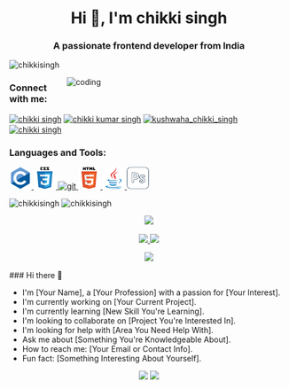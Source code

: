  <h1 align="center">Hi 👋, I'm chikki singh</h1>
<h3 align="center">A passionate frontend developer from India</h3>

<p align="left"> <img src="https://komarev.com/ghpvc/?username=chikkisingh&label=Profile%20views&color=0e75b6&style=flat" alt="chikkisingh" /> </p>
<img align="right"alt="coding"width="400" src="https://img.freepik.com/free-vector/tiny-programmers-big-laptop-writing-script-coders-app-developers-with-computers-flat-vector-illustration-programming-engineering-software-development-concept-banner-landing-web-page_74855-25360.jpg?w=740&t=st=1667023328~exp=1667023928~hmac=a968ac5211773bdcab8321b54d4aaa786503c6bec291ce5402bad5e5d01fb200">
 
 
<h3 align="left">Connect with me:</h3>
<p align="left">
<a href="https://linkedin.com/in/chikki singh" target="blank"><img align="center" src="https://raw.githubusercontent.com/rahuldkjain/github-profile-readme-generator/master/src/images/icons/Social/linked-in-alt.svg" alt="chikki singh" height="30" width="40" /></a>
<a href="https://fb.com/chikki kumar singh" target="blank"><img align="center" src="https://raw.githubusercontent.com/rahuldkjain/github-profile-readme-generator/master/src/images/icons/Social/facebook.svg" alt="chikki kumar singh" height="30" width="40" /></a>
<a href="https://instagram.com/kushwaha_chikki_singh" target="blank"><img align="center" src="https://raw.githubusercontent.com/rahuldkjain/github-profile-readme-generator/master/src/images/icons/Social/instagram.svg" alt="kushwaha_chikki_singh" height="30" width="40" /></a>
<a href="https://www.youtube.com/c/chikki singh" target="blank"><img align="center" src="https://raw.githubusercontent.com/rahuldkjain/github-profile-readme-generator/master/src/images/icons/Social/youtube.svg" alt="chikki singh" height="30" width="40" /></a>
</p>

<h3 align="left">Languages and Tools:</h3>
<p align="left"> <a href="https://www.cprogramming.com/" target="_blank" rel="noreferrer"> <img src="https://raw.githubusercontent.com/devicons/devicon/master/icons/c/c-original.svg" alt="c" width="40" height="40"/> </a> <a href="https://www.w3schools.com/css/" target="_blank" rel="noreferrer"> <img src="https://raw.githubusercontent.com/devicons/devicon/master/icons/css3/css3-original-wordmark.svg" alt="css3" width="40" height="40"/> </a> <a href="https://git-scm.com/" target="_blank" rel="noreferrer"> <img src="https://www.vectorlogo.zone/logos/git-scm/git-scm-icon.svg" alt="git" width="40" height="40"/> </a> <a href="https://www.w3.org/html/" target="_blank" rel="noreferrer"> <img src="https://raw.githubusercontent.com/devicons/devicon/master/icons/html5/html5-original-wordmark.svg" alt="html5" width="40" height="40"/> </a> <a href="https://www.java.com" target="_blank" rel="noreferrer"> <img src="https://raw.githubusercontent.com/devicons/devicon/master/icons/java/java-original.svg" alt="java" width="40" height="40"/> </a> <a href="https://www.photoshop.com/en" target="_blank" rel="noreferrer"> <img src="https://raw.githubusercontent.com/devicons/devicon/master/icons/photoshop/photoshop-line.svg" alt="photoshop" width="40" height="40"/> </a> </p>

<p><img align="left" src="https://github-readme-stats.vercel.app/api/top-langs?username=chikkisingh&show_icons=true&locale=en&layout=compact" alt="chikkisingh" /></p>

<p>&nbsp;<img align="cen[chikki github.pptx](https://github.com/ChikkiSingh/chikkisingh/files/9893547/chikki.github.pptx)
ter" src="https://github-readme-stats.vercel.app/api?username=chikkisingh&show_icons=true&locale=en" alt="chikkisingh" /></p>




<p align="center">
  <img src="https://capsule-render.vercel.app/api?text=Hey%20Everyone!🕹️&animation=fadeIn&type=waving&color=gradient&height=100"/>
</p>
<p align="center">
  <a href="https://www.linkedin.com/in/your-linkedin-profile/">
    <img height="30" src="https://user-images.githubusercontent.com/46517096/166974368-9798f39f-1f46-499c-b14e-81f0a3f83a06.png"/>
  </a>
  <a href="https://medium.com/@your-medium-profile">
    <img height="30" src="https://user-images.githubusercontent.com/46517096/166974368-9798f39f-1f46-499c-b14e-81f0a3f83a06.png"/>
  </a>
  <!-- Add more social links here -->
</p>
<p align="center">
  <img src="https://media.giphy.com/media/your-gif-id/giphy.gif"/>
</p>
### Hi there 👋

* I'm [Your Name], a [Your Profession] with a passion for [Your Interest].
* I'm currently working on [Your Current Project].
* I'm currently learning [New Skill You're Learning].
* I'm looking to collaborate on [Project You're Interested In].
* I'm looking for help with [Area You Need Help With].
* Ask me about [Something You're Knowledgeable About].
* How to reach me: [Your Email or Contact Info].
* Fun fact: [Something Interesting About Yourself].
<p align="center">
  <img src="https://github-readme-stats.vercel.app/api?username=your-username&show_icons=true&theme=dark"/>
  <img src="https://github-readme-streak-stats.herokuapp.com/?user=your-username&theme=dark"/>
</p>
